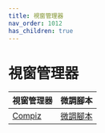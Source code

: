 ```yaml
---
title: 視窗管理器
nav_order: 1012
has_children: true
---
```



# 視窗管理器

| 視窗管理器 | 微調腳本 |
| --- | --- |
| [Compiz](https://samwhelp.github.io/note-about-lubuntu/read/master/window-manager/compiz.html) | [微調腳本](https://github.com/samwhelp/lubuntu-adjustment/tree/main/prototype/main/wm-config/compiz/Main) |
